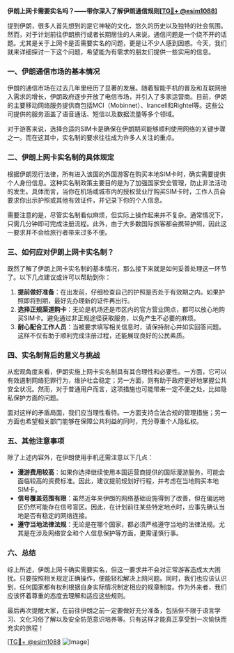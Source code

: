 **伊朗上网卡需要实名吗？——带你深入了解伊朗通信规则[[TG💪+ @esim1088](https://t.me/s/esim1088)]**

提到伊朗，很多人首先想到的是它神秘的文化、悠久的历史以及独特的社会氛围。然而，对于计划前往伊朗旅行或者长期居住的人来说，通信问题是一个绕不开的话题。尤其是关于上网卡是否需要实名的问题，更是让不少人感到困惑。今天，我们就来详细探讨一下这个问题，希望能为有需求的朋友们提供一些实用的信息。

### 一、伊朗通信市场的基本情况

伊朗的通信市场在过去几年里经历了显著的发展。随着智能手机的普及和互联网接入需求的增长，伊朗政府逐步开放了电信市场，并引入了多家运营商。目前，伊朗的主要移动网络服务提供商包括MCI（Mobinnet）、Irancell和Rightel等。这些公司提供的服务涵盖了语音通话、短信以及数据流量等多个领域。

对于游客来说，选择合适的SIM卡是确保在伊朗期间能够顺利使用网络的关键步骤之一。而在这其中，实名制的要求往往成为许多人关注的重点。

### 二、伊朗上网卡实名制的具体规定

根据伊朗现行法律，所有进入该国的外国游客在购买本地SIM卡时，确实需要提供个人身份信息。这种实名制政策主要目的是为了加强国家安全管理，防止非法活动的发生。具体而言，当你在机场或城市内的授权营业厅购买SIM卡时，工作人员会要求你出示护照或其他有效证件，并记录下你的个人信息。

需要注意的是，尽管实名制看似麻烦，但实际上操作起来并不复杂。通常情况下，只需几分钟即可完成注册流程。此外，由于大多数国际旅客都会携带护照，因此这一要求并不会给旅行者带来过多不便。

### 三、如何应对伊朗上网卡实名制？

既然了解了伊朗上网卡实名制的基本情况，那么接下来就是如何妥善处理这一环节了。以下几点建议或许可以帮助到你：

1. **提前做好准备**：在出发前，仔细检查自己的护照是否处于有效期之内。如果护照即将到期，最好先办理新的证件再出行。
2. **选择正规渠道购卡**：无论是机场还是市区内的官方营业网点，都可以放心地购买SIM卡。避免通过非正规途径获取服务，以免产生不必要的麻烦。
3. **耐心配合工作人员**：当被要求填写相关信息时，请保持耐心并如实回答问题。这样不仅有助于顺利完成注册过程，还能展现良好的公民素质。

### 四、实名制背后的意义与挑战

从宏观角度来看，伊朗实施上网卡实名制具有其合理性和必要性。一方面，它可以有效遏制网络犯罪行为，维护社会稳定；另一方面，则有助于政府更好地掌握公共安全状况。然而，对于普通用户而言，这项措施也可能带来一定不便之处，比如隐私保护方面的问题。

面对这样的矛盾局面，我们应当理性看待。一方面支持合法合规的管理措施；另一方面也希望相关部门能够在保障公共利益的同时，充分尊重个人隐私权。

### 五、其他注意事项

除了上述内容外，在伊朗使用手机还需注意以下几点：

- **漫游费用较高**：如果你选择继续使用本国运营商提供的国际漫游服务，可能会面临较高的资费标准。因此，建议提前规划好行程，并考虑在当地购买本地SIM卡。
- **信号覆盖范围有限**：虽然近年来伊朗的网络基础设施得到了改善，但在偏远地区仍然可能存在信号盲区。因此，在计划前往某些特定地点时，应事先确认当地是否有稳定的网络连接。
- **遵守当地法律法规**：无论是在哪个国家，都必须严格遵守当地的法律法规。尤其是在涉及网络安全和个人信息保护等方面，更需谨慎行事。

### 六、总结

综上所述，伊朗上网卡确实需要实名，但这一要求并不会对正常游客造成太大困扰。只要按照相关规定正确操作，便能轻松解决上网问题。同时，我们也应该认识到，任何国家都有权利根据自身实际情况制定相应的规章制度。作为外来者，我们应该怀着尊重的态度去理解和适应这些规则。

最后再次提醒大家，在前往伊朗之前一定要做好充分准备，包括但不限于语言学习、文化习俗了解以及安全防范意识培养等。只有这样才能真正享受到一次愉快而充实的旅程！

[[TG💪+ @esim1088](https://t.me/s/esim1088) ![Image](https://i.postimg.cc/4NQfJmqS/Snipaste-2025-05-13-00-14-12.png)]